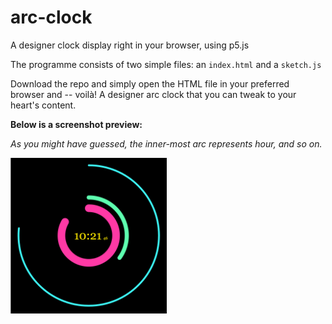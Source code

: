 # arc-clock
A designer clock display right in your browser, using p5.js


The programme consists of two simple files: an `index.html` and a `sketch.js`

Download the repo and simply open the HTML file in your preferred browser and -- voilà! A designer arc clock that you can tweak to your heart's content.

**Below is a screenshot preview:**

*As you might have guessed, the inner-most arc represents hour, and so on.*

<img src="./images/Screen Shot 2018-05-24 at 10.21.37.png" width=250>
